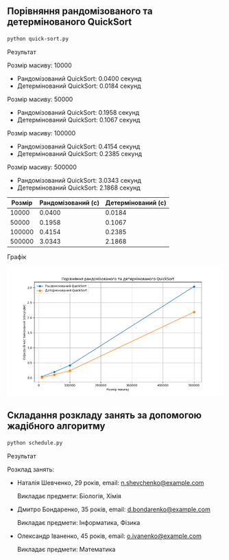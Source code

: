 ## Порівняння рандомізованого та детермінованого QuickSort

```bash
python quick-sort.py
```

Результат

Розмір масиву: 10000

-   Рандомізований QuickSort: 0.0400 секунд
-   Детермінований QuickSort: 0.0184 секунд

Розмір масиву: 50000

-   Рандомізований QuickSort: 0.1958 секунд
-   Детермінований QuickSort: 0.1067 секунд

Розмір масиву: 100000

-   Рандомізований QuickSort: 0.4154 секунд
-   Детермінований QuickSort: 0.2385 секунд

Розмір масиву: 500000

-   Рандомізований QuickSort: 3.0343 секунд
-   Детермінований QuickSort: 2.1868 секунд

| Розмір | Рандомізований (с) | Детермінований (с) |
| ------ | ------------------ | ------------------ |
| 10000  | 0.0400             | 0.0184             |
| 50000  | 0.1958             | 0.1067             |
| 100000 | 0.4154             | 0.2385             |
| 500000 | 3.0343             | 2.1868             |

Графік

![Графік](figure.png)

## Складання розкладу занять за допомогою жадібного алгоритму

```bash
python schedule.py
```

Результат

Розклад занять:

-   Наталія Шевченко, 29 років, email: n.shevchenko@example.com

    Викладає предмети: Біологія, Хімія

-   Дмитро Бондаренко, 35 років, email: d.bondarenko@example.com

    Викладає предмети: Інформатика, Фізика

-   Олександр Іваненко, 45 років, email: o.ivanenko@example.com

    Викладає предмети: Математика
